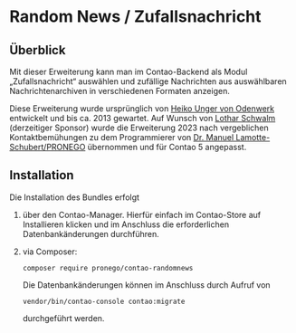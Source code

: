 # Random News / Zufallsnachricht

## Überblick
Mit dieser Erweiterung kann man im Contao-Backend als Modul „Zufallsnachricht“ auswählen und
zufällige Nachrichten aus auswählbaren Nachrichtenarchiven in verschiedenen Formaten anzeigen.

Diese Erweiterung wurde ursprünglich von [Heiko Unger von Odenwerk](odenwerk@gmail.com)
entwickelt und bis ca. 2013 gewartet. Auf Wunsch von [Lothar Schwalm](https://die-schreibmaus.de)
(derzeitiger Sponsor) wurde die Erweiterung 2023 nach vergeblichen Kontaktbemühungen zu dem Programmierer
von [Dr. Manuel Lamotte-Schubert/PRONEGO](https://www.pronego.com) übernommen und für Contao 5 angepasst.

## Installation
Die Installation des Bundles erfolgt
1. über den Contao-Manager. Hierfür einfach im Contao-Store auf Installieren klicken und
    im Anschluss die erforderlichen Datenbankänderungen durchführen.

2. via Composer:
    ```
    composer require pronego/contao-randomnews
    ```
   Die Datenbankänderungen können im Anschluss durch Aufruf von
    ```
    vendor/bin/contao-console contao:migrate
   ```
   durchgeführt werden.
